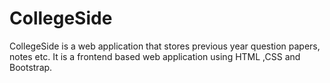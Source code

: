 # CollegeSide
CollegeSide is a web application that stores previous year question papers, notes etc. It is a frontend based web application using HTML ,CSS and Bootstrap.
